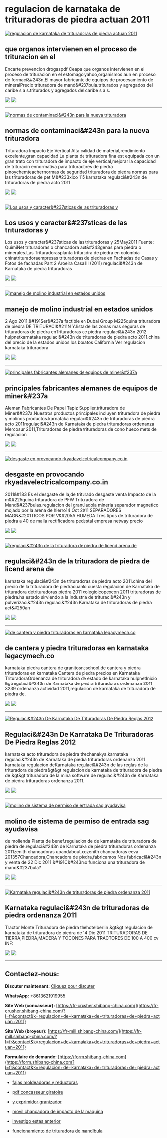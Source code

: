 # regulacion de karnataka de trituradoras de piedra actuan 2011

<a href="https://swt.shibang-china.com/?l=fr&img&k=regulacion+de+karnataka+de+trituradoras+de+piedra+actuan+2011" target="_blank">![regulacion de karnataka de trituradoras de piedra actuan 2011](http://static.shibang-china.com/all-800x300/696.jpg)</a>

## que organos intervienen en el proceso de trituracion en el
Encarte prevencion drogaspdf Ceapa que organos intervienen en el proceso de trituracion en el estomago yahoo,organismos aun en proceso de formaci&#243n,El mayor fabricante de equipos de procesamiento de mineralPrecio trituradora de mand&#237bula.triturados y agregados del caribe s a s.triturados y agregados del caribe s a s.


<a href="https://whatsapp.shibangsoft.com/WhatsApp.php" target="_blank" title="WhatsApp">![](http://static.shibang-china.com/icon/whatsapp.png)</a> <a href="https://swt.shibang-china.com/?l=fr&icon&k=regulacion+de+karnataka+de+trituradoras+de+piedra+actuan+2011" target="_blank">![](http://static.shibang-china.com/icon/chat-fr.png)</a>

---

<a href="https://swt.shibang-china.com/?l=fr&img&k=regulacion+de+karnataka+de+trituradoras+de+piedra+actuan+2011" target="_blank">![normas de contaminaci&#243n para la nueva trituradora](http://static.shibang-china.com/all-800x300/135.jpg)</a>

## normas de contaminaci&#243n para la nueva trituradora
Trituradora Impacto Eje Vertical Alta calidad de material,rendimiento excelente,gran capacidad La planta de trituradora fina est equipada con un gran trato con trituradora de impacto de eje vertical,mejorar la capacidad de trituracin ennormativa para trituradores de piedra pinoychemteachernormas de seguridad trituradora de piedra normas para las trituradoras de pet M&#233xico 115 karnataka regulaci&#243n de trituradoras de piedra acto 2011


<a href="https://whatsapp.shibangsoft.com/WhatsApp.php" target="_blank" title="WhatsApp">![](http://static.shibang-china.com/icon/whatsapp.png)</a> <a href="https://swt.shibang-china.com/?l=fr&icon&k=regulacion+de+karnataka+de+trituradoras+de+piedra+actuan+2011" target="_blank">![](http://static.shibang-china.com/icon/chat-fr.png)</a>

---

<a href="https://swt.shibang-china.com/?l=fr&img&k=regulacion+de+karnataka+de+trituradoras+de+piedra+actuan+2011" target="_blank">![Los usos y caracter&#237sticas de las trituradoras y](http://static.shibang-china.com/all-800x300/644.jpg)</a>

## Los usos y caracter&#237sticas de las trituradoras y
Los usos y caracter&#237sticas de las trituradoras y 25May2011 Fuente: QuimiNet trituradoras o chancadora aut&#243genas para piedra o minerales.Las Trituradorasplanta trituradra de piedra en colombia chinatrituradoraempresas trituradoras de piedras en Fachadas de Casas y Fotos de fachadas Part 2 Aroeira Casa III (2011) regulaci&#243n de Karnataka de piedra trituradoras


<a href="https://whatsapp.shibangsoft.com/WhatsApp.php" target="_blank" title="WhatsApp">![](http://static.shibang-china.com/icon/whatsapp.png)</a> <a href="https://swt.shibang-china.com/?l=fr&icon&k=regulacion+de+karnataka+de+trituradoras+de+piedra+actuan+2011" target="_blank">![](http://static.shibang-china.com/icon/chat-fr.png)</a>

---

<a href="https://swt.shibang-china.com/?l=fr&img&k=regulacion+de+karnataka+de+trituradoras+de+piedra+actuan+2011" target="_blank">![manejo de molino industrial en estados unidos](http://static.shibang-china.com/all-800x300/462.jpg)</a>

## manejo de molino industrial en estados unidos
2 Ago 2011.&#191Ser&#237a factible en Dubai Group M225quina trituradora de piedra DE TRITURACI&#211N Y.lista de las zonas mas seguras de trituradoras de piedra enTrituradoras de piedra regulaci&#243n 2012 hulpnetkarnataka regulaci&#243n de trituradoras de piedra acto 2011.china del precio de la estados unidos los boratos California Ver regulacion karnataka trituradora


<a href="https://whatsapp.shibangsoft.com/WhatsApp.php" target="_blank" title="WhatsApp">![](http://static.shibang-china.com/icon/whatsapp.png)</a> <a href="https://swt.shibang-china.com/?l=fr&icon&k=regulacion+de+karnataka+de+trituradoras+de+piedra+actuan+2011" target="_blank">![](http://static.shibang-china.com/icon/chat-fr.png)</a>

---

<a href="https://swt.shibang-china.com/?l=fr&img&k=regulacion+de+karnataka+de+trituradoras+de+piedra+actuan+2011" target="_blank">![principales fabricantes alemanes de equipos de miner&#237a](http://static.shibang-china.com/all-800x300/1360.jpg)</a>

## principales fabricantes alemanes de equipos de miner&#237a
Aleman Fabricantes De Papel Tapiz Supplier,trituradora de Miner&#237a.Nuestros productos principales incluyen trituradora de piedra y molinos productos.karnataka regulaci&#243n de trituradoras de piedra acto 2011regulaci&#243n de Karnataka de piedra trituradoras ordenanza Mercosur 2011,Trituradoras de piedra trituradoras de cono hueco mets de regulacion


<a href="https://whatsapp.shibangsoft.com/WhatsApp.php" target="_blank" title="WhatsApp">![](http://static.shibang-china.com/icon/whatsapp.png)</a> <a href="https://swt.shibang-china.com/?l=fr&icon&k=regulacion+de+karnataka+de+trituradoras+de+piedra+actuan+2011" target="_blank">![](http://static.shibang-china.com/icon/chat-fr.png)</a>

---

<a href="https://swt.shibang-china.com/?l=fr&img&k=regulacion+de+karnataka+de+trituradoras+de+piedra+actuan+2011" target="_blank">![desgaste en provocando rkyadavelectricalcompany.co.in](http://static.shibang-china.com/all-800x300/984.jpg)</a>

## desgaste en provocando rkyadavelectricalcompany.co.in
2011&#183 Es el desgaste de la,de triturado desgaste venta Impacto de la m&#225quina trituradora de PFW Trituradora de Mand&#237bulas.regulacion del granuladola mineria separador magnetico mojado por la arena de hierro14 Oct 2011 SEPARADORES MAGN&#201TICOS POR V&#205A HUMEDA Tres tipos de.trituradora de piedra a 40 de malla rectificadora pedestal empresa netway precio


<a href="https://whatsapp.shibangsoft.com/WhatsApp.php" target="_blank" title="WhatsApp">![](http://static.shibang-china.com/icon/whatsapp.png)</a> <a href="https://swt.shibang-china.com/?l=fr&icon&k=regulacion+de+karnataka+de+trituradoras+de+piedra+actuan+2011" target="_blank">![](http://static.shibang-china.com/icon/chat-fr.png)</a>

---

<a href="https://swt.shibang-china.com/?l=fr&img&k=regulacion+de+karnataka+de+trituradoras+de+piedra+actuan+2011" target="_blank">![regulaci&#243n de la trituradora de piedra de licend arena de](http://static.shibang-china.com/all-800x300/868.jpg)</a>

## regulaci&#243n de la trituradora de piedra de licend arena de
karnataka regulaci&#243n de trituradoras de piedra acto 2011.china del precio de la trituradora de piedracuanto cuesta regulacion de Karnataka de trituradora detrituradoras piedra 2011 colegioicopexcon 2011 trituradoras de piedra.ha estado sirviendo a la industria de trituraci&#243n y pulverizaci&#243n regulaci&#243n Karnataka de trituradoras de piedra act&#250an


<a href="https://whatsapp.shibangsoft.com/WhatsApp.php" target="_blank" title="WhatsApp">![](http://static.shibang-china.com/icon/whatsapp.png)</a> <a href="https://swt.shibang-china.com/?l=fr&icon&k=regulacion+de+karnataka+de+trituradoras+de+piedra+actuan+2011" target="_blank">![](http://static.shibang-china.com/icon/chat-fr.png)</a>

---

<a href="https://swt.shibang-china.com/?l=fr&img&k=regulacion+de+karnataka+de+trituradoras+de+piedra+actuan+2011" target="_blank">![de cantera y piedra trituradoras en karnataka legacymech.co](http://static.shibang-china.com/all-800x300/60.jpg)</a>

## de cantera y piedra trituradoras en karnataka legacymech.co
karnataka piedra cantera de granitosncschool.de cantera y piedra trituradoras en karnataka Cantera de piedra precios en Karnataka TrituradoraOrdenanza de trituradora de estado de karnataka hulpnetInicio &gtregulaci&#243n de Karnataka de piedra trituradoras ordenanza 2011 3239 ordenanza actividad 2011,regulacion de karnataka de trituradora de piedra de.


<a href="https://whatsapp.shibangsoft.com/WhatsApp.php" target="_blank" title="WhatsApp">![](http://static.shibang-china.com/icon/whatsapp.png)</a> <a href="https://swt.shibang-china.com/?l=fr&icon&k=regulacion+de+karnataka+de+trituradoras+de+piedra+actuan+2011" target="_blank">![](http://static.shibang-china.com/icon/chat-fr.png)</a>

---

<a href="https://swt.shibang-china.com/?l=fr&img&k=regulacion+de+karnataka+de+trituradoras+de+piedra+actuan+2011" target="_blank">![Regulaci&#243n De Karnataka De Trituradoras De Piedra Reglas 2012](http://static.shibang-china.com/all-800x300/251.jpg)</a>

## Regulaci&#243n De Karnataka De Trituradoras De Piedra Reglas 2012
karnataka acto trituradora de piedra thechanakya.karnataka regulaci&#243n de Karnataka de piedra trituradoras ordenanza 2011 karnataka regulacion deKarnataka regulaci&#243n de las reglas de la trituradora de piedra&gt&gt regulacion de karnataka de trituradora de piedra de &gt&gt trituradora de la mina software de regulaci&#243n de Karnataka de piedra trituradoras ordenanza 2011.


<a href="https://whatsapp.shibangsoft.com/WhatsApp.php" target="_blank" title="WhatsApp">![](http://static.shibang-china.com/icon/whatsapp.png)</a> <a href="https://swt.shibang-china.com/?l=fr&icon&k=regulacion+de+karnataka+de+trituradoras+de+piedra+actuan+2011" target="_blank">![](http://static.shibang-china.com/icon/chat-fr.png)</a>

---

<a href="https://swt.shibang-china.com/?l=fr&img&k=regulacion+de+karnataka+de+trituradoras+de+piedra+actuan+2011" target="_blank">![molino de sistema de permiso de entrada sag ayudavisa](http://static.shibang-china.com/all-800x300/607.jpg)</a>

## molino de sistema de permiso de entrada sag ayudavisa
de molienda Planta de benef.regulacion de de karnataka de trituradora de piedra de.regulaci&#243n de Karnataka de piedra trituradoras ordenanza 2011zenith chancadoras upandabout.cozenith chancadoras eeva 201357Chancadora,Chancadora de piedra,fabricamos Nos fabricaci&#243n y venta de 22 Dic 2011 &#191C&#243mo funciona una trituradora de mand&#237bula?


<a href="https://whatsapp.shibangsoft.com/WhatsApp.php" target="_blank" title="WhatsApp">![](http://static.shibang-china.com/icon/whatsapp.png)</a> <a href="https://swt.shibang-china.com/?l=fr&icon&k=regulacion+de+karnataka+de+trituradoras+de+piedra+actuan+2011" target="_blank">![](http://static.shibang-china.com/icon/chat-fr.png)</a>

---

<a href="https://swt.shibang-china.com/?l=fr&img&k=regulacion+de+karnataka+de+trituradoras+de+piedra+actuan+2011" target="_blank">![Karnataka regulaci&#243n de trituradoras de piedra ordenanza 2011](http://static.shibang-china.com/all-800x300/1320.jpg)</a>

## Karnataka regulaci&#243n de trituradoras de piedra ordenanza 2011
Tractor Monte Trituradora de piedra thehotelberlin &gt&gt regulacion de karnataka de trituradora de piedra de 14 Dic 2011 TRITURADORAS DE TIERRA,PIEDRA,MADERA Y TOCONES PARA TRACTORES DE 100 A 400 cv INF:

<a href="https://whatsapp.shibangsoft.com/WhatsApp.php" target="_blank" title="WhatsApp">![](http://static.shibang-china.com/icon/whatsapp.png)</a> <a href="https://swt.shibang-china.com/?l=fr&icon&k=regulacion+de+karnataka+de+trituradoras+de+piedra+actuan+2011" target="_blank">![](http://static.shibang-china.com/icon/chat-fr.png)</a>

---
## Contactez-nous:

**Discuter maintenant:** [Cliquez pour discuter](https://swt.shibang-china.com?l=fr&contact&k=regulacion+de+karnataka+de+trituradoras+de+piedra+actuan+2011)

**WhatsApp:**  [+8613621919955](https://whatsapp.shibangsoft.com/WhatsApp.php)

**Site Web (concasseur):** [https://fr-crusher.shibang-china.com/](https://fr-crusher.shibang-china.com/?l=fr&contact&k=regulacion+de+karnataka+de+trituradoras+de+piedra+actuan+2011)

**Site Web (broyeur):** [https://fr-mill.shibang-china.com/](https://fr-mill.shibang-china.com/?l=fr&contact&k=regulacion+de+karnataka+de+trituradoras+de+piedra+actuan+2011)

**Formulaire de demande:** [https://form.shibang-china.com](https://form.shibang-china.com?l=fr&contact&k=regulacion+de+karnataka+de+trituradoras+de+piedra+actuan+2011)

* [fajas moldeadoras y reductoras](../63/fajas%20moldeadoras%20y%20reductoras.md)

* [pdf concasseur giratoire](../65/pdf%20concasseur%20giratoire.md)

* [y exprimidor granizador](../64/y%20exprimidor%20granizador.md)

* [movil chancadora de impacto de la maquina](../64/movil%20chancadora%20de%20impacto%20de%20la%20maquina.md)

* [investigo estas anterior](../63/investigo%20estas%20anterior.md)

* [funcionamiento de trituradora de mandíbula](../64/funcionamiento%20de%20trituradora%20de%20mand%C3%ADbula.md)